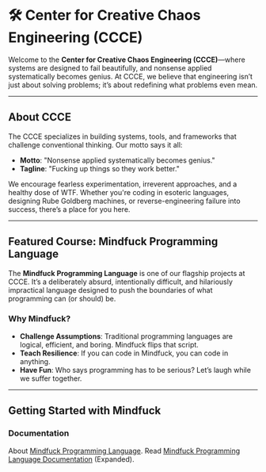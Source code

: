 
# 🛠️ Center for Creative Chaos Engineering (CCCE)

Welcome to the **Center for Creative Chaos Engineering (CCCE)**—where systems are designed to fail beautifully, and nonsense applied systematically becomes genius. At CCCE, we believe that engineering isn’t just about solving problems; it’s about redefining what problems even mean.

---

## About CCCE

The CCCE specializes in building systems, tools, and frameworks that challenge conventional thinking. Our motto says it all:

- **Motto**: "Nonsense applied systematically becomes genius."
- **Tagline**: "Fucking up things so they work better."

We encourage fearless experimentation, irreverent approaches, and a healthy dose of WTF. Whether you're coding in esoteric languages, designing Rube Goldberg machines, or reverse-engineering failure into success, there’s a place for you here.

---

## Featured Course: Mindfuck Programming Language

The **Mindfuck Programming Language** is one of our flagship projects at CCCE. It’s a deliberately absurd, intentionally difficult, and hilariously impractical language designed to push the boundaries of what programming can (or should) be.

### Why Mindfuck?

- **Challenge Assumptions**: Traditional programming languages are logical, efficient, and boring. Mindfuck flips that script.
- **Teach Resilience**: If you can code in Mindfuck, you can code in anything.
- **Have Fun**: Who says programming has to be serious? Let’s laugh while we suffer together.

---

## Getting Started with Mindfuck

### Documentation

About [Mindfuck Programming Language](Courses/Mindfuck_Programming_Language.md.MD).
Read [Mindfuck Programming Language Documentation](Courses/Mindfuck_Documentation.MD) (Expanded).
